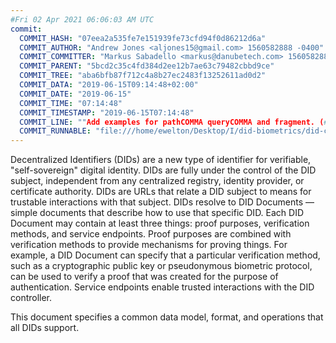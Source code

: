 ```yaml
---
#Fri 02 Apr 2021 06:06:03 AM UTC
commit:
  COMMIT_HASH: "07eea2a535fe7e151939fe73cfd94f0d86212d6a"
  COMMIT_AUTHOR: "Andrew Jones <aljones15@gmail.com> 1560582888 -0400"
  COMMIT_COMMITTER: "Markus Sabadello <markus@danubetech.com> 1560582888 +0200"
  COMMIT_PARENT: "5bcd2c35c4fd384d2ee12b7ae63c79482cbbd9ce"
  COMMIT_TREE: "aba6bfb87f712c4a8b27ec2483f13252611ad0d2"
  COMMIT_DATA: "2019-06-15T09:14:48+02:00"
  COMMIT_DATE: "2019-06-15"
  COMMIT_TIME: "07:14:48"
  COMMIT_TIMESTAMP: "2019-06-15T07:14:48"
  COMMIT_LINE: ""Add examples for pathCOMMA queryCOMMA and fragment. (#225)"
  COMMIT_RUNNABLE: "file:///home/ewelton/Desktop/I/did-biometrics/did-core-dataset/analysis/gitinfo/07eea2a535fe7e151939fe73cfd94f0d86212d6a/snapshot/index.html"
---
```


<section id="abstract">
<p>
Decentralized Identifiers (DIDs) are a new type of identifier for
verifiable, "self-sovereign" digital identity. DIDs are fully under the
control of the DID subject, independent from any centralized registry,
identity provider, or certificate authority. DIDs are URLs that relate
a DID subject to means for trustable interactions with that subject.
DIDs resolve to DID Documents — simple documents that describe how to
use that specific DID. Each DID Document may contain at least three
things: proof purposes, verification methods, and service endpoints.
Proof purposes are combined with verification methods to provide mechanisms
for proving things. For example, a DID Document can specify that a particular
verification method, such as a cryptographic public key or pseudonymous
biometric protocol, can be used to verify a proof that was created for the
purpose of authentication. Service endpoints enable trusted interactions with
the DID controller.
    </p>
<p>
This document specifies a common data model, format, and operations
that all DIDs support.
    </p>
</section>
